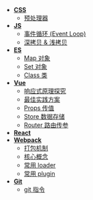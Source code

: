 <!--
 * @Author: 刘晨曦
 * @Date: 2021-02-07 10:06:45
 * @LastEditTime: 2021-08-27 13:56:35
 * @LastEditors: Please set LastEditors
 * @Description: In User Settings Edit
 * @FilePath: \docsify-blog-master\docs\_siderbar.md
-->

- [**CSS**](css/)
  - [预处理器](css/pre-processor)
- [**JS**](js/)
  - [事件循环 (Event Loop)](js/event-loop)
  - [深拷贝 & 浅拷贝](js/copy)
- [**ES**](es/)
  - [Map 对象](es/map)
  - [Set 对象](es/set)
  - [Class 类](es/class)
- [**Vue**](vue/)
  - [响应式原理探究](vue/reactivity)
  - [最佳实践方案](vue/best-practice)
  - [Props 传值](vue/props-sync)
  - [Store 数据存储](vue/store)
  - [Router 路由传参](vue/router)
- [**React**](react/)
- [**Webpack**](webpack/)
  - [打包机制](webpack/mechanism)
  - [核心概念](webpack/core)
  - [常用 loader](webpack/loader)
  - [常用 plugin](webpack/plugin)
- [**Git**](git/)
  - [git 指令](git/instruction)
